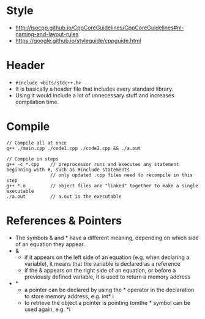 # Style
* http://isocpp.github.io/CppCoreGuidelines/CppCoreGuidelines#nl-naming-and-layout-rules
* https://google.github.io/styleguide/cppguide.html

# Header
* `#include <bits/stdc++.h>`
* It is basically a header file that includes every standard library.
* Using it would include a lot of unnecessary stuff and increases compilation time.

# Compile
    // Compile all at once
    g++ ./main.cpp ./code1.cpp ./code2.cpp && ./a.out
    
    // Compile in steps
    g++ -c *.cpp    // preprocessor runs and executes any statement beginning with #, such as #include statements
                    // only updated .cpp files need to recompile in this step
    g++ *.o         // object files are "linked" together to make a single executable
    ./a.out         // a.out is the executable

# References & Pointers
* The symbols & and * have a different meaning, depending on which side of an equation they appear.
* &
    * if it appears on the left side of an equation (e.g. when declaring a variable), it means that the variable is declared as a reference
    * if the & appears on the right side of an equation, or before a previously defined variable, it is used to return a memory address
* \*
    * a pointer can be declared by using the * operator in the declaration to store memory address, e.g. int* i
    * to retrieve the object a pointer is pointing tomthe * symbol can be used again, e.g. *i
